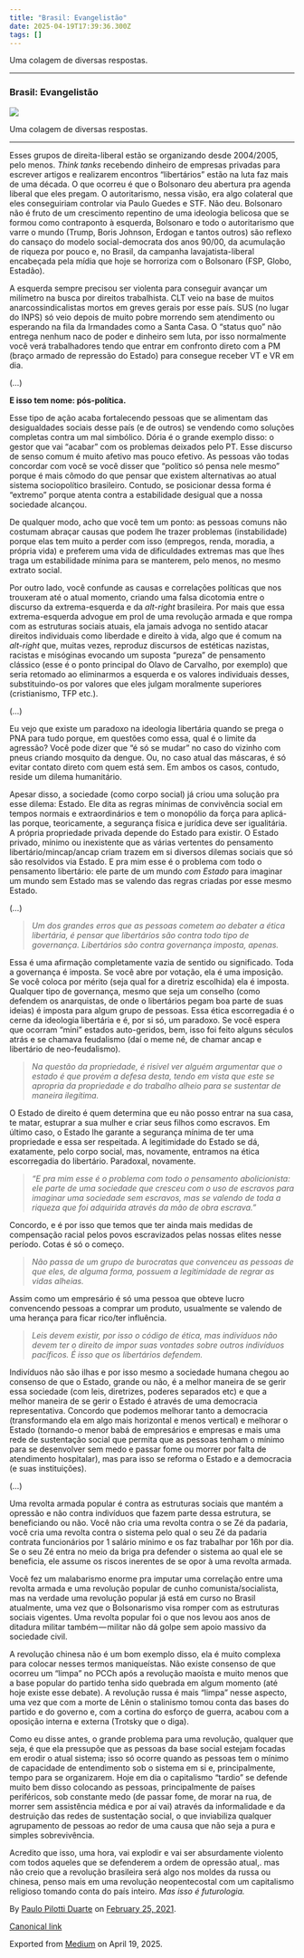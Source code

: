 ```yaml
---
title: "Brasil: Evangelistão"
date: 2025-04-19T17:39:36.300Z
tags: []
---
```


Uma colagem de diversas respostas.

* * *

### Brasil: Evangelistão

![](https://cdn-images-1.medium.com/max/800/1*gEbnPTbw51vpwqdjkJjZeQ.jpeg)

Uma colagem de diversas respostas.

* * *

Esses grupos de direita-liberal estão se organizando desde 2004/2005, pelo menos. _Think tanks_ recebendo dinheiro de empresas privadas para escrever artigos e realizarem encontros “libertários” estão na luta faz mais de uma década. O que ocorreu é que o Bolsonaro deu abertura pra agenda liberal que eles pregam. O autoritarismo, nessa visão, era algo colateral que eles conseguiriam controlar via Paulo Guedes e STF. Não deu. Bolsonaro não é fruto de um crescimento repentino de uma ideologia belicosa que se formou como contraponto à esquerda, Bolsonaro e todo o autoritarismo que varre o mundo (Trump, Boris Johnson, Erdogan e tantos outros) são reflexo do cansaço do modelo social-democrata dos anos 90/00, da acumulação de riqueza por pouco e, no Brasil, da campanha lavajatista-liberal encabeçada pela mídia que hoje se horroriza com o Bolsonaro (FSP, Globo, Estadão).

A esquerda sempre precisou ser violenta para conseguir avançar um milímetro na busca por direitos trabalhista. CLT veio na base de muitos anarcossindicalistas mortos em greves gerais por esse país. SUS (no lugar do INPS) só veio depois de muito pobre morrendo sem atendimento ou esperando na fila da Irmandades como a Santa Casa. O “status quo” não entrega nenhum naco de poder e dinheiro sem luta, por isso normalmente você verá trabalhadores tendo que entrar em confronto direto com a PM (braço armado de repressão do Estado) para consegue receber VT e VR em dia.

(…)

**E isso tem nome: pós-política.**

Esse tipo de ação acaba fortalecendo pessoas que se alimentam das desigualdades sociais desse país (e de outros) se vendendo como soluções completas contra um mal simbólico. Dória é o grande exemplo disso: o gestor que vai “acabar” com os problemas deixados pelo PT. Esse discurso de senso comum é muito afetivo mas pouco efetivo. As pessoas vão todas concordar com você se você disser que “político só pensa nele mesmo” porque é mais cômodo do que pensar que existem alternativas ao atual sistema sociopolítico brasileiro. Contudo, se posicionar dessa forma é “extremo” porque atenta contra a estabilidade desigual que a nossa sociedade alcançou.

De qualquer modo, acho que você tem um ponto: as pessoas comuns não costumam abraçar causas que podem lhe trazer problemas (instabilidade) porque elas tem muito a perder com isso (empregos, renda, moradia, a própria vida) e preferem uma vida de dificuldades extremas mas que lhes traga um estabilidade mínima para se manterem, pelo menos, no mesmo extrato social.

Por outro lado, você confunde as causas e correlações políticas que nos trouxeram até o atual momento, criando uma falsa dicotomia entre o discurso da extrema-esquerda e da _alt-right_ brasileira. Por mais que essa extrema-esquerda advogue em prol de uma revolução armada e que rompa com as estruturas sociais atuais, ela jamais advoga no sentido atacar direitos individuais como liberdade e direito à vida, algo que é comum na _alt-right_ que, muitas vezes, reproduz discursos de estéticas nazistas, racistas e misóginas evocando um suposta “pureza” de pensamento clássico (esse é o ponto principal do Olavo de Carvalho, por exemplo) que seria retomado ao eliminarmos a esquerda e os valores individuais desses, substituindo-os por valores que eles julgam moralmente superiores (cristianismo, TFP etc.).

(…)

Eu vejo que existe um paradoxo na ideologia libertária quando se prega o PNA para tudo porque, em questões como essa, qual é o limite da agressão? Você pode dizer que “é só se mudar” no caso do vizinho com pneus criando mosquito da dengue. Ou, no caso atual das máscaras, é só evitar contato direto com quem está sem. Em ambos os casos, contudo, reside um dilema humanitário.

Apesar disso, a sociedade (como corpo social) já criou uma solução pra esse dilema: Estado. Ele dita as regras mínimas de convivência social em tempos normais e extraordinários e tem o monopólio da força para aplicá-las porque, teoricamente, a segurança física e jurídica deve ser igualitária. A própria propriedade privada depende do Estado para existir. O Estado privado, mínimo ou inexistente que as várias vertentes do pensamento libertário/mincap/ancap criam trazem em si diversos dilemas sociais que só são resolvidos via Estado. E pra mim esse é o problema com todo o pensamento libertário: ele parte de um mundo _com Estado_ para imaginar um mundo sem Estado mas se valendo das regras criadas por esse mesmo Estado.

(…)

> _Um dos grandes erros que as pessoas cometem ao debater a ética libertária, é pensar que libertários são contra todo tipo de governança. Libertários são contra governança imposta, apenas._

Essa é uma afirmação completamente vazia de sentido ou significado. Toda a governança é imposta. Se você abre por votação, ela é uma imposição. Se você coloca por mérito (seja qual for a diretriz escolhida) ela é imposta. Qualquer tipo de governança, mesmo que seja um conselho (como defendem os anarquistas, de onde o libertários pegam boa parte de suas ideias) é imposta para algum grupo de pessoas. Essa ética escorregadia é o cerne da ideologia libertária e é, por si só, um paradoxo. Se você espera que ocorram “mini” estados auto-geridos, bem, isso foi feito alguns séculos atrás e se chamava feudalismo (daí o meme né, de chamar ancap e libertário de neo-feudalismo).

> _Na questão da propriedade, é risível ver alguém argumentar que o estado é que provém a defesa desta, tendo em vista que este se apropria da propriedade e do trabalho alheio para se sustentar de maneira ilegítima._

O Estado de direito é quem determina que eu não posso entrar na sua casa, te matar, estuprar a sua mulher e criar seus filhos como escravos. Em último caso, o Estado lhe garante a segurança mínima de ter uma propriedade e essa ser respeitada. A legitimidade do Estado se dá, exatamente, pelo corpo social, mas, novamente, entramos na ética escorregadia do libertário. Paradoxal, novamente.

> _“E pra mim esse é o problema com todo o pensamento abolicionista: ele parte de uma sociedade que cresceu com o uso de escravos para imaginar uma sociedade sem escravos, mas se valendo de toda a riqueza que foi adquirida através da mão de obra escrava.”_

Concordo, e é por isso que temos que ter ainda mais medidas de compensação racial pelos povos escravizados pelas nossas elites nesse período. Cotas é só o começo.

> _Não passa de um grupo de burocratas que convenceu as pessoas de que eles, de alguma forma, possuem a legitimidade de regrar as vidas alheias._

Assim como um empresário é só uma pessoa que obteve lucro convencendo pessoas a comprar um produto, usualmente se valendo de uma herança para ficar rico/ter influência.

> _Leis devem existir, por isso o código de ética, mas indivíduos não devem ter o direito de impor suas vontades sobre outros indivíduos pacíficos. É isso que os libertários defendem._

Indivíduos não são ilhas e por isso mesmo a sociedade humana chegou ao consenso de que o Estado, grande ou não, é a melhor maneira de se gerir essa sociedade (com leis, diretrizes, poderes separados etc) e que a melhor maneira de se gerir o Estado é através de uma democracia representativa. Concordo que podemos melhorar tanto a democracia (transformando ela em algo mais horizontal e menos vertical) e melhorar o Estado (tornando-o menor babá de empresários e empresas e mais uma rede de sustentação social que permita que as pessoas tenham o mínimo para se desenvolver sem medo e passar fome ou morrer por falta de atendimento hospitalar), mas para isso se reforma o Estado e a democracia (e suas instituições).

(…)

Uma revolta armada popular é contra as estruturas sociais que mantém a opressão e não contra indivíduos que fazem parte dessa estrutura, se beneficiando ou não. Você não cria uma revolta contra o se Zé da padaria, você cria uma revolta contra o sistema pelo qual o seu Zé da padaria contrata funcionários por 1 salário mínimo e os faz trabalhar por 16h por dia. Se o seu Zé entra no meio da briga pra defender o sistema ao qual ele se beneficia, ele assume os riscos inerentes de se opor à uma revolta armada.

Você fez um malabarismo enorme pra imputar uma correlação entre uma revolta armada e uma revolução popular de cunho comunista/socialista, mas na verdade uma revolução popular já está em curso no Brasil atualmente, uma vez que o Bolsonarismo visa romper com as estruturas sociais vigentes. Uma revolta popular foi o que nos levou aos anos de ditadura militar também — militar não dá golpe sem apoio massivo da sociedade civil.

A revolução chinesa não é um bom exemplo disso, ela é muito complexa para colocar nesses termos maniqueístas. Não existe consenso de que ocorreu um “limpa” no PCCh após a revolução maoísta e muito menos que a base popular do partido tenha sido quebrada em algum momento (até hoje existe esse debate). A revolução russa é mais “limpa” nesse aspecto, uma vez que com a morte de Lênin o stalinismo tomou conta das bases do partido e do governo e, com a cortina do esforço de guerra, acabou com a oposição interna e externa (Trotsky que o diga).

Como eu disse antes, o grande problema para uma revolução, qualquer que seja, é que ela pressupõe que as pessoas da base social estejam focadas em erodir o atual sistema; isso só ocorre quando as pessoas tem o mínimo de capacidade de entendimento sob o sistema em si e, principalmente, tempo para se organizarem. Hoje em dia o capitalismo “tardio” se defende muito bem disso colocando as pessoas, principalmente de países periféricos, sob constante medo (de passar fome, de morar na rua, de morrer sem assistência médica e por aí vai) através da informalidade e da destruição das redes de sustentação social, o que inviabiliza qualquer agrupamento de pessoas ao redor de uma causa que não seja a pura e simples sobrevivência.

Acredito que isso, uma hora, vai explodir e vai ser absurdamente violento com todos aqueles que se defenderem a ordem de opressão atual,. mas não creio que a revolução brasileira será algo nos moldes da russa ou chinesa, penso mais em uma revolução neopentecostal com um capitalismo religioso tomando conta do país inteiro. _Mas isso é futurologia._

By [Paulo Pilotti Duarte](https://medium.com/@paulopilotti) on [February 25, 2021](https://medium.com/p/d5c388d2c8c8).

[Canonical link](https://medium.com/@paulopilotti/brasil-evangelist%C3%A3o-d5c388d2c8c8)

Exported from [Medium](https://medium.com) on April 19, 2025.